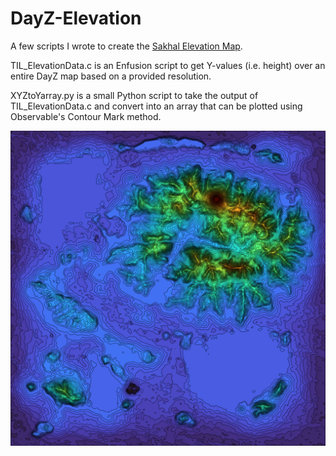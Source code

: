 # DayZ-Elevation

A few scripts I wrote to create the [Sakhal Elevation Map](https://thisisloot.com/sakhal-elevation-map). 

TIL_ElevationData.c is an Enfusion script to get Y-values (i.e. height) over an entire DayZ map based on a provided resolution.

XYZtoYarray.py is a small Python script to take the output of TIL_ElevationData.c and convert into an array that can be plotted using Observable's Contour Mark method. 

![alt text](https://github.com/ThisIsLoot/DayZ-Elevation/blob/main/image.png)


